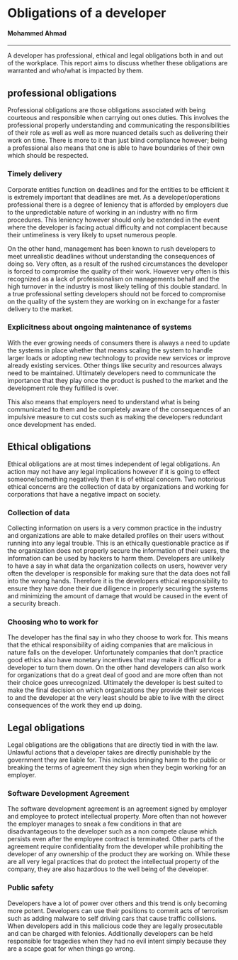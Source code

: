# Obligations of a developer
#### Mohammed Ahmad
---

A developer has professional, ethical and legal obligations both in and out of the workplace. This report aims to discuss whether these obligations are warranted and who/what is impacted by them.

## professional obligations
Professional obligations are those obligations associated with being courteous and responsible when carrying out ones duties. This involves the professional properly understanding and communicating the responsibilities of their role as well as well as more nuanced details such as delivering their work on time. There is more to it than just blind compliance however; being a professional also means that one is able to have boundaries of their own which should be respected.

### Timely delivery
Corporate entities function on deadlines and for the entities to be efficient it is extremely important that deadlines are met. As a developer/operations professional there is a degree of leniency that is afforded by employers due to the unpredictable nature of working in an industry with no firm procedures. This leniency however should only be extended in the event where the developer is facing actual difficulty and not complacent because their untimeliness is very likely to upset numerous people.

On the other hand, management has been known to rush developers to meet unrealistic deadlines without understanding the consequences of doing so. Very often, as a result of the rushed circumstances the developer is forced to compromise the quality of their work. However very often is this recognized as a lack of professionalism on managements behalf and the high turnover in the industry is most likely telling of this double standard. In a true professional setting developers should not be forced to compromise on the quality of the system they are working on in exchange for a faster delivery to the market.

### Explicitness about ongoing maintenance of systems
With the ever growing needs of consumers there is always a need to update the systems in place whether that means scaling the system to handle larger loads or adopting new technology to provide new services or improve already existing services. Other things like security and resources always need to be maintained. Ultimately developers need to communicate the importance that they play once the product is pushed to the market and the development role they fulfilled is over.

This also means that employers need to understand what is being communicated to them and be completely aware of the consequences of an impulsive measure to cut costs such as making the developers redundant once development has ended.

## Ethical obligations
Ethical obligations are at most times independent of legal obligations. An action may not have any legal implications however if it is going to effect someone/something negatively then it is of ethical concern. Two notorious ethical concerns are the collection of data by organizations and working for corporations that have a negative impact on society.

### Collection of data
Collecting information on users is a very common practice in the industry and organizations are able to make detailed profiles on their users without running into any legal trouble. This is an ethically questionable practice as if the organization does not properly secure the information of their users, the information can be used by hackers to harm them. Developers are unlikely to have a say in what data the organization collects on users, however very often the developer is responsible for making sure that the data does not fall into the wrong hands. Therefore it is the developers ethical responsibility to ensure they have done their due diligence in properly securing the systems and minimizing the amount of damage that would be caused in the event of a security breach.

### Choosing who to work for
The developer has the final say in who they choose to work for. This means that the ethical responsibility of aiding companies that are malicious in nature falls on the developer. Unfortunately companies that don't practice good ethics also have monetary incentives that may make it difficult for a developer to turn them down. On the other hand developers can also work for organizations that do a great deal of good and are more often than not their choice goes unrecognized. Ultimately the developer is best suited to make the final decision on which organizations they provide their services to and the developer at the very least should be able to live with the direct consequences of the work they end up doing. 

## Legal obligations
Legal obligations are the obligations that are directly tied in with the law. Unlawful actions that a developer takes are directly punishable by the government they are liable for. This includes bringing harm to the public or breaking the terms of agreement they sign when they begin working for an employer.

### Software Development Agreement
The software development agreement is an agreement signed by employer and employee to protect  intellectual property. More often than not however the employer manages to sneak a few conditions in that are disadvantageous to the developer such as a non compete clause which persists even after the employee contract is terminated. Other parts of the agreement 
require confidentiality from the developer while prohibiting the developer of any ownership of the product they are working on. While these are all very legal practices that do protect the intellectual property of the company, they are also hazardous to the well being of the developer. 

### Public safety
Developers have a lot of power over others and this trend is only becoming more potent. Developers can use their positions to commit acts of terrorism such as adding malware to self driving cars that cause traffic collisions. When developers add in this malicious code they are legally prosecutable and can be charged with felonies. Additionally developers can be held responsible for tragedies when they had no evil intent simply because they are a scape goat for when things go wrong.